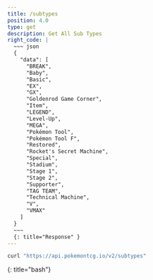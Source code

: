 ```yaml
---
title: /subtypes
position: 4.0
type: get
description: Get All Sub Types
right_code: |
  ~~~ json
  {
    "data": [
      "BREAK",
      "Baby",
      "Basic",
      "EX",
      "GX",
      "Goldenrod Game Corner",
      "Item",
      "LEGEND",
      "Level-Up",
      "MEGA",
      "Pokémon Tool",
      "Pokémon Tool F",
      "Restored",
      "Rocket's Secret Machine",
      "Special",
      "Stadium",
      "Stage 1",
      "Stage 2",
      "Supporter",
      "TAG TEAM",
      "Technical Machine",
      "V",
      "VMAX"
    ]
  }
  ~~~
  {: title="Response" }
---
```


~~~ bash
curl "https://api.pokemontcg.io/v2/subtypes"
~~~
{: title="bash"}